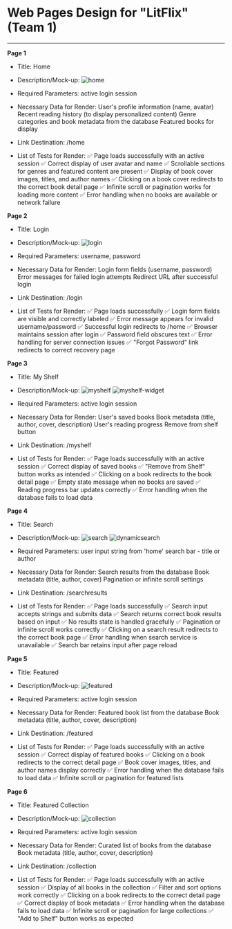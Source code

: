 # Web Pages Design for "LitFlix" (Team 1)
***
**Page 1**
- Title: Home
- Description/Mock-up: ![home](https://github.com/user-attachments/assets/9d9601c7-f3fa-44e5-805e-d7b1182736db)

- Required Parameters: active login session
- Necessary Data for Render: 
    User's profile information (name, avatar)
    Recent reading history (to display personalized content)
    Genre categories and book metadata from the database
    Featured books for display  
- Link Destination: /home
- List of Tests for Render:
    ✅ Page loads successfully with an active session
    ✅ Correct display of user avatar and name
    ✅ Scrollable sections for genres and featured content are present
    ✅ Display of book cover images, titles, and author names
    ✅ Clicking on a book cover redirects to the correct book detail page
    ✅ Infinite scroll or pagination works for loading more content
    ✅ Error handling when no books are available or network failure

**Page 2**
- Title: Login
- Description/Mock-up: ![login](https://github.com/user-attachments/assets/4f29b31c-6a0e-4e35-bf1d-bffa23296932)

- Required Parameters: username, password
- Necessary Data for Render:
    Login form fields (username, password)
    Error messages for failed login attempts
    Redirect URL after successful login
- Link Destination: /login
- List of Tests for Render:
    ✅ Page loads successfully
    ✅ Login form fields are visible and correctly labeled
    ✅ Error message appears for invalid username/password
    ✅ Successful login redirects to /home
    ✅ Browser maintains session after login
    ✅ Password field obscures text
    ✅ Error handling for server connection issues
    ✅ "Forgot Password" link redirects to correct recovery page

**Page 3**
- Title: My Shelf
- Description/Mock-up: ![myshelf](https://github.com/user-attachments/assets/1c6bf526-51d7-4c35-8b7f-0a6ebf2054ef) ![myshelf-widget](https://github.com/user-attachments/assets/c7b938ce-2621-49c2-9d73-a2b2abd3e7b6)


- Required Parameters: active login session
- Necessary Data for Render:
    User's saved books
    Book metadata (title, author, cover, description)
    User's reading progress
    Remove from shelf button
- Link Destination: /myshelf
- List of Tests for Render:
    ✅ Page loads successfully with an active session
    ✅ Correct display of saved books
    ✅ "Remove from Shelf" button works as intended
    ✅ Clicking on a book redirects to the book detail page
    ✅ Empty state message when no books are saved
    ✅ Reading progress bar updates correctly
    ✅ Error handling when the database fails to load data

**Page 4**
- Title: Search 
- Description/Mock-up: ![search](https://github.com/user-attachments/assets/0dba82bc-3b88-4e2f-9033-3018e3f82674) ![dynamicsearch](https://github.com/user-attachments/assets/a71160fd-2cd5-4eba-9351-78cb33bc75a3)


- Required Parameters: user input string from 'home' search bar - title or author
- Necessary Data for Render:
    Search results from the database
    Book metadata (title, author, cover)
    Pagination or infinite scroll settings
- Link Destination: /searchresults
- List of Tests for Render:
    ✅ Page loads successfully
    ✅ Search input accepts strings and submits data
    ✅ Search returns correct book results based on input
    ✅ No results state is handled gracefully
    ✅ Pagination or infinite scroll works correctly
    ✅ Clicking on a search result redirects to the correct book page
    ✅ Error handling when search service is unavailable
    ✅ Search bar retains input after page reload

**Page 5**
- Title: Featured
- Description/Mock-up: ![featured](https://github.com/user-attachments/assets/bffea5bb-477f-4ca3-b424-9d8a901fbf38)

- Required Parameters: active login session
- Necessary Data for Render:
    Featured book list from the database
    Book metadata (title, author, cover, description)
- Link Destination: /featured
- List of Tests for Render:
    ✅ Page loads successfully with an active session
    ✅ Correct display of featured books
    ✅ Clicking on a book redirects to the correct detail page
    ✅ Book cover images, titles, and author names display correctly
    ✅ Error handling when the database fails to load data
    ✅ Infinite scroll or pagination for featured lists

**Page 6**
- Title: Featured Collection
- Description/Mock-up: ![collection](https://github.com/user-attachments/assets/715a8fb5-3c9a-4b2a-bf88-68587b07e147)

- Required Parameters: active login session
- Necessary Data for Render:
    Curated list of books from the database
    Book metadata (title, author, cover, description)
- Link Destination: /collection
- List of Tests for Render:
    ✅ Page loads successfully with an active session
    ✅ Display of all books in the collection
    ✅ Filter and sort options work correctly
    ✅ Clicking on a book redirects to the correct detail page
    ✅ Correct display of book metadata
    ✅ Error handling when the database fails to load data
    ✅ Infinite scroll or pagination for large collections
    ✅ "Add to Shelf" button works as expected

